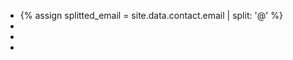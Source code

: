 <!-- Based on https://startbootstrap.com/template-overviews/freelancer -->
<footer class="footer text-center">
  <div class="container">
    <div class="row">
      <div class="col-md-12">
        <ul class="list-inline mb-0">
          <li class="list-inline-item">
            {% assign splitted_email = site.data.contact.email | split: '@' %}
            <a class="btn btn-outline-light btn-social text-center rounded-circle" title="Email" href="mailto:ActivateJavaScriptTooSeeEmail@{{ splitted_email[1] }}" onclick="this.href=this.href.replace(/ActivateJavaScriptTooSeeEmail/,'{{ splitted_email[0] }}')">
              <i class="fas fa-envelope fa-lg"></i>
            </a>
          </li>
          <li class="list-inline-item">
            <a class="btn btn-outline-light btn-social btn-social-github text-center rounded-circle" title="Github" href="{{ site.data.contact.github_url }}" target="_blank">
              <i class="fab fa-github fa-lg"></i>
            </span>
            </a>
          </li>
          <li class="list-inline-item">
            <a class="btn btn-outline-light btn-social text-center rounded-circle" title="LinkedIn" href="{{ site.data.contact.linkedin_url }}" target="_blank">
              <i class="fab fa-linkedin fa-lg"></i>
            </a>
          </li>
          <li class="list-inline-item">
            <a class="btn btn-outline-light btn-social text-center rounded-circle" title="Twitter" href="{{ site.data.contact.twitter_url }}" target="_blank">
              <i class="fab fa-twitter fa-lg"></i>
            </a>
          </li>
        </ul>
      </div>
    </div>
  </div>
</footer>